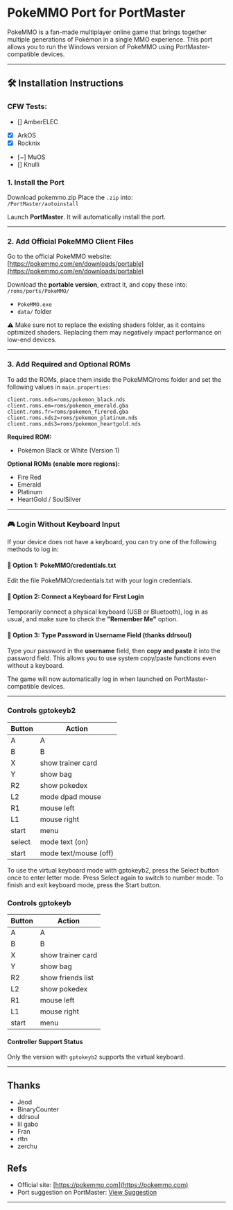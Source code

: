 # PokeMMO Port for PortMaster

PokeMMO is a fan-made multiplayer online game that brings together multiple generations of Pokémon in a single MMO experience. This port allows you to run the Windows version of PokeMMO using PortMaster-compatible devices.

---

## 🛠 Installation Instructions

### CFW Tests:
- [] AmberELEC
- [X] ArkOS
- [X] Rocknix
- [~] MuOS
- [] Knulli

### 1. Install the Port

Download pokemmo.zip Place the `.zip` into:  
`/PortMaster/autoinstall`

Launch **PortMaster**. It will automatically install the port.

---

### 2. Add Official PokeMMO Client Files

Go to the official PokeMMO website:  
[https://pokemmo.com/en/downloads/portable](https://pokemmo.com/en/downloads/portable)

Download the **portable version**, extract it, and copy these into:  
`/roms/ports/PokeMMO/`

- `PokeMMO.exe`  
- `data/` folder

⚠️  Make sure not to replace the existing shaders folder, as it contains optimized shaders.
Replacing them may negatively impact performance on low-end devices.

---

### 3. Add Required and Optional ROMs

To add the ROMs, place them inside the PokeMMO/roms folder and set the following values in `main.properties`:
~~~
client.roms.nds=roms/pokemon_black.nds  
client.roms.em=roms/pokemon_emerald.gba  
client.roms.fr=roms/pokemon_firered.gba  
client.roms.nds2=roms/pokemon_platinum.nds  
client.roms.nds3=roms/pokemon_heartgold.nds
~~~

**Required ROM:**  
- Pokémon Black or White (Version 1)

**Optional ROMs (enable more regions):**  
- Fire Red  
- Emerald  
- Platinum  
- HeartGold / SoulSilver

---


### 🎮 Login Without Keyboard Input

If your device does not have a keyboard, you can try one of the following methods to log in:

#### 🔧 Option 1: PokeMMO/credentials.txt

Edit the file PokeMMO/credentials.txt with your login credentials.

#### 🔧 Option 2: Connect a Keyboard for First Login

Temporarily connect a physical keyboard (USB or Bluetooth), log in as usual, and make sure to check the **"Remember Me"** option.

#### 📝 Option 3: Type Password in Username Field (thanks ddrsoul)

Type your password in the **username** field, then **copy and paste** it into the password field. This allows you to use system copy/paste functions even without a keyboard.

The game will now automatically log in when launched on PortMaster-compatible devices.

---

### Controls gptokeyb2

| Button | Action |
|--|--| 
|A| A|
|B| B|
|X| show trainer card |
|Y| show bag |
|R2| show pokedex |
|L2| mode dpad mouse |
|R1| mouse left |
|L1| mouse right |
|start| menu |
|select| mode text (on) |
|start| mode text/mouse (off) |

To use the virtual keyboard mode with gptokeyb2, press the Select button once to enter letter mode.
Press Select again to switch to number mode.
To finish and exit keyboard mode, press the Start button.

### Controls gptokeyb

| Button | Action |
|--|--| 
|A| A|
|B| B|
|X| show trainer card |
|Y| show bag |
|R2| show friends list |
|L2| show pokedex |
|R1| mouse left |
|L1| mouse right |
|start| menu |

#### Controller Support Status

Only the version with `gptokeyb2` supports the virtual keyboard.

---

## Thanks

- Jeod
- BinaryCounter
- ddrsoul
- lil gabo
- Fran
- rttn
- zerchu

## Refs

- Official site: [https://pokemmo.com](https://pokemmo.com)  
- Port suggestion on PortMaster: [View Suggestion](https://suggestions.portmaster.games/suggestion-details?id=ab4f9b6b87314eba96536a86804d7235)
---
